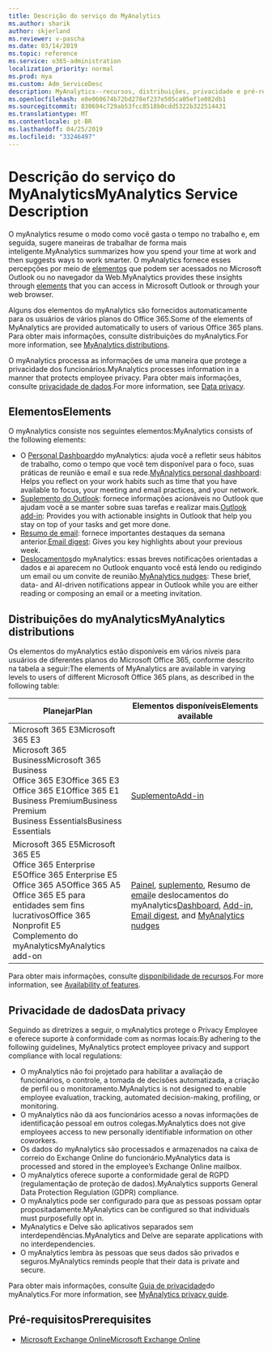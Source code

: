 ```yaml
---
title: Descrição do serviço do MyAnalytics
ms.author: sharik
author: skjerland
ms.reviewer: v-pascha
ms.date: 03/14/2019
ms.topic: reference
ms.service: o365-administration
localization_priority: normal
ms.prod: mya
ms.custom: Adm_ServiceDesc
description: MyAnalytics--recursos, distribuições, privacidade e pré-requisitos
ms.openlocfilehash: e0e060674b72bd278ef237e505ca05ef1e082db1
ms.sourcegitcommit: 830694c729ab53fcc8518b0cdd5322b322514431
ms.translationtype: MT
ms.contentlocale: pt-BR
ms.lasthandoff: 04/25/2019
ms.locfileid: "33246497"
---
```

# <a name="myanalytics-service-description"></a><span data-ttu-id="d0b4a-103">Descrição do serviço do MyAnalytics</span><span class="sxs-lookup"><span data-stu-id="d0b4a-103">MyAnalytics Service Description</span></span>

<span data-ttu-id="d0b4a-104">O myAnalytics resume o modo como você gasta o tempo no trabalho e, em seguida, sugere maneiras de trabalhar de forma mais inteligente.</span><span class="sxs-lookup"><span data-stu-id="d0b4a-104">MyAnalytics summarizes how you spend your time at work and then suggests ways to work smarter.</span></span> <span data-ttu-id="d0b4a-105">O myAnalytics fornece esses percepções por meio de [elementos](#elements) que podem ser acessados no Microsoft Outlook ou no navegador da Web.</span><span class="sxs-lookup"><span data-stu-id="d0b4a-105">MyAnalytics provides these insights through [elements](#elements) that you can access in Microsoft Outlook or through your web browser.</span></span>

<span data-ttu-id="d0b4a-106">Alguns dos elementos do myAnalytics são fornecidos automaticamente para os usuários de vários planos do Office 365.</span><span class="sxs-lookup"><span data-stu-id="d0b4a-106">Some of the elements of MyAnalytics are provided automatically to users of various Office 365 plans.</span></span> <span data-ttu-id="d0b4a-107">Para obter mais informações, [](#myanalytics-distributions)consulte distribuições do myAnalytics.</span><span class="sxs-lookup"><span data-stu-id="d0b4a-107">For more information, see [MyAnalytics distributions](#myanalytics-distributions).</span></span>  

<span data-ttu-id="d0b4a-108">O myAnalytics processa as informações de uma maneira que protege a privacidade dos funcionários.</span><span class="sxs-lookup"><span data-stu-id="d0b4a-108">MyAnalytics processes information in a manner that protects employee privacy.</span></span> <span data-ttu-id="d0b4a-109">Para obter mais informações, consulte [privacidade de dados](#data-privacy).</span><span class="sxs-lookup"><span data-stu-id="d0b4a-109">For more information, see [Data privacy](#data-privacy).</span></span>

## <a name="elements"></a><span data-ttu-id="d0b4a-110">Elementos</span><span class="sxs-lookup"><span data-stu-id="d0b4a-110">Elements</span></span>

<span data-ttu-id="d0b4a-111">O myAnalytics consiste nos seguintes elementos:</span><span class="sxs-lookup"><span data-stu-id="d0b4a-111">MyAnalytics consists of the following elements:</span></span>

* <span data-ttu-id="d0b4a-112">O [Personal Dashboard](https://docs.microsoft.com/workplace-analytics/myanalytics/use/dashboard)do myAnalytics: ajuda você a refletir seus hábitos de trabalho, como o tempo que você tem disponível para o foco, suas práticas de reunião e email e sua rede.</span><span class="sxs-lookup"><span data-stu-id="d0b4a-112">[MyAnalytics personal dashboard](https://docs.microsoft.com/workplace-analytics/myanalytics/use/dashboard): Helps you reflect on your work habits such as time that you have available to focus, your meeting and email practices, and your network.</span></span>
* <span data-ttu-id="d0b4a-113">[Suplemento do Outlook](https://docs.microsoft.com/workplace-analytics/myanalytics/use/add-in): fornece informações acionáveis no Outlook que ajudam você a se manter sobre suas tarefas e realizar mais.</span><span class="sxs-lookup"><span data-stu-id="d0b4a-113">[Outlook add-in](https://docs.microsoft.com/workplace-analytics/myanalytics/use/add-in): Provides you with actionable insights in Outlook that help you stay on top of your tasks and get more done.</span></span>
* <span data-ttu-id="d0b4a-114">[Resumo de email](https://docs.microsoft.com/workplace-analytics/myanalytics/use/email-digest): fornece importantes destaques da semana anterior.</span><span class="sxs-lookup"><span data-stu-id="d0b4a-114">[Email digest](https://docs.microsoft.com/workplace-analytics/myanalytics/use/email-digest): Gives you key highlights about your previous week.</span></span>
* <span data-ttu-id="d0b4a-115">[Deslocamentos](https://docs.microsoft.com/workplace-analytics/myanalytics/use/mya-notifications)do myAnalytics: essas breves notificações orientadas a dados e ai aparecem no Outlook enquanto você está lendo ou redigindo um email ou um convite de reunião.</span><span class="sxs-lookup"><span data-stu-id="d0b4a-115">[MyAnalytics nudges](https://docs.microsoft.com/workplace-analytics/myanalytics/use/mya-notifications): These brief, data- and AI-driven notifications appear in Outlook while you are either reading or composing an email or a meeting invitation.</span></span>

## <a name="myanalytics-distributions"></a><span data-ttu-id="d0b4a-116">Distribuições do myAnalytics</span><span class="sxs-lookup"><span data-stu-id="d0b4a-116">MyAnalytics distributions</span></span>

<span data-ttu-id="d0b4a-117">Os elementos do myAnalytics estão disponíveis em vários níveis para usuários de diferentes planos do Microsoft Office 365, conforme descrito na tabela a seguir:</span><span class="sxs-lookup"><span data-stu-id="d0b4a-117">The elements of MyAnalytics are available in varying levels to users of different Microsoft Office 365 plans, as described in the following table:</span></span>

| <span data-ttu-id="d0b4a-118">Planejar</span><span class="sxs-lookup"><span data-stu-id="d0b4a-118">Plan</span></span> | <span data-ttu-id="d0b4a-119">Elementos disponíveis</span><span class="sxs-lookup"><span data-stu-id="d0b4a-119">Elements available</span></span> |
| --- | --- |
| <span data-ttu-id="d0b4a-120">Microsoft 365 E3</span><span class="sxs-lookup"><span data-stu-id="d0b4a-120">Microsoft 365 E3</span></span></br><span data-ttu-id="d0b4a-121">Microsoft 365 Business</span><span class="sxs-lookup"><span data-stu-id="d0b4a-121">Microsoft 365 Business</span></span></br><span data-ttu-id="d0b4a-122">Office 365 E3</span><span class="sxs-lookup"><span data-stu-id="d0b4a-122">Office 365 E3</span></span></br><span data-ttu-id="d0b4a-123">Office 365 E1</span><span class="sxs-lookup"><span data-stu-id="d0b4a-123">Office 365 E1</span></span></br><span data-ttu-id="d0b4a-124">Business Premium</span><span class="sxs-lookup"><span data-stu-id="d0b4a-124">Business Premium</span></span></br><span data-ttu-id="d0b4a-125">Business Essentials</span><span class="sxs-lookup"><span data-stu-id="d0b4a-125">Business Essentials</span></span> | </br></br></br>[<span data-ttu-id="d0b4a-126">Suplemento</span><span class="sxs-lookup"><span data-stu-id="d0b4a-126">Add-in</span></span>](https://docs.microsoft.com/en-us/workplace-analytics/myanalytics/use/add-in) |
| <span data-ttu-id="d0b4a-127">Microsoft 365 E5</span><span class="sxs-lookup"><span data-stu-id="d0b4a-127">Microsoft 365 E5</span></span></br><span data-ttu-id="d0b4a-128">Office 365 Enterprise E5</span><span class="sxs-lookup"><span data-stu-id="d0b4a-128">Office 365 Enterprise E5</span></span></br><span data-ttu-id="d0b4a-129">Office 365 A5</span><span class="sxs-lookup"><span data-stu-id="d0b4a-129">Office 365 A5</span></span></br><span data-ttu-id="d0b4a-130">Office 365 E5 para entidades sem fins lucrativos</span><span class="sxs-lookup"><span data-stu-id="d0b4a-130">Office 365 Nonprofit E5</span></span></br><span data-ttu-id="d0b4a-131">Complemento do myAnalytics</span><span class="sxs-lookup"><span data-stu-id="d0b4a-131">MyAnalytics add-on</span></span> | </br><span data-ttu-id="d0b4a-132">[Painel](https://docs.microsoft.com/en-us/workplace-analytics/myanalytics/use/dashboard), [suplemento](https://docs.microsoft.com/en-us/workplace-analytics/myanalytics/use/add-in), Resumo de [email](https://docs.microsoft.com/en-us/workplace-analytics/myanalytics/use/email-digest)e deslocamentos [](https://docs.microsoft.com/en-us/workplace-analytics/myanalytics/use/mya-notifications) do myAnalytics</span><span class="sxs-lookup"><span data-stu-id="d0b4a-132">[Dashboard](https://docs.microsoft.com/en-us/workplace-analytics/myanalytics/use/dashboard), [Add-in](https://docs.microsoft.com/en-us/workplace-analytics/myanalytics/use/add-in), [Email digest](https://docs.microsoft.com/en-us/workplace-analytics/myanalytics/use/email-digest), and [MyAnalytics nudges](https://docs.microsoft.com/en-us/workplace-analytics/myanalytics/use/mya-notifications)</span></span> |

<span data-ttu-id="d0b4a-133">Para obter mais informações, consulte [disponibilidade de recursos](https://docs.microsoft.com/workplace-analytics/myanalytics/overview/plans-environments).</span><span class="sxs-lookup"><span data-stu-id="d0b4a-133">For more information, see [Availability of features](https://docs.microsoft.com/workplace-analytics/myanalytics/overview/plans-environments).</span></span>

## <a name="data-privacy"></a><span data-ttu-id="d0b4a-134">Privacidade de dados</span><span class="sxs-lookup"><span data-stu-id="d0b4a-134">Data privacy</span></span>

<span data-ttu-id="d0b4a-135">Seguindo as diretrizes a seguir, o myAnalytics protege o Privacy Employee e oferece suporte à conformidade com as normas locais:</span><span class="sxs-lookup"><span data-stu-id="d0b4a-135">By adhering to the following guidelines, MyAnalytics protect employee privacy and support compliance with local regulations:</span></span>

* <span data-ttu-id="d0b4a-136">O myAnalytics não foi projetado para habilitar a avaliação de funcionários, o controle, a tomada de decisões automatizada, a criação de perfil ou o monitoramento.</span><span class="sxs-lookup"><span data-stu-id="d0b4a-136">MyAnalytics is not designed to enable employee evaluation, tracking, automated decision-making, profiling, or monitoring.</span></span>
* <span data-ttu-id="d0b4a-137">O myAnalytics não dá aos funcionários acesso a novas informações de identificação pessoal em outros colegas.</span><span class="sxs-lookup"><span data-stu-id="d0b4a-137">MyAnalytics does not give employees access to new personally identifiable information on other coworkers.</span></span>
* <span data-ttu-id="d0b4a-138">Os dados do myAnalytics são processados e armazenados na caixa de correio do Exchange Online do funcionário.</span><span class="sxs-lookup"><span data-stu-id="d0b4a-138">MyAnalytics data is processed and stored in the employee’s Exchange Online mailbox.</span></span>
* <span data-ttu-id="d0b4a-139">O myAnalytics oferece suporte a conformidade geral de RGPD (regulamentação de proteção de dados).</span><span class="sxs-lookup"><span data-stu-id="d0b4a-139">MyAnalytics supports General Data Protection Regulation (GDPR) compliance.</span></span>
* <span data-ttu-id="d0b4a-140">O myAnalytics pode ser configurado para que as pessoas possam optar propositadamente.</span><span class="sxs-lookup"><span data-stu-id="d0b4a-140">MyAnalytics can be configured so that individuals must purposefully opt in.</span></span>
* <span data-ttu-id="d0b4a-141">MyAnalytics e Delve são aplicativos separados sem interdependências.</span><span class="sxs-lookup"><span data-stu-id="d0b4a-141">MyAnalytics and Delve are separate applications with no interdependencies.</span></span>
* <span data-ttu-id="d0b4a-142">O myAnalytics lembra às pessoas que seus dados são privados e seguros.</span><span class="sxs-lookup"><span data-stu-id="d0b4a-142">MyAnalytics reminds people that their data is private and secure.</span></span>

<span data-ttu-id="d0b4a-143">Para obter mais informações, consulte [Guia de privacidade](https://docs.microsoft.com/workplace-analytics/myanalytics/overview/privacy-guide)do myAnalytics.</span><span class="sxs-lookup"><span data-stu-id="d0b4a-143">For more information, see [MyAnalytics privacy guide](https://docs.microsoft.com/workplace-analytics/myanalytics/overview/privacy-guide).</span></span>

## <a name="prerequisites"></a><span data-ttu-id="d0b4a-144">Pré-requisitos</span><span class="sxs-lookup"><span data-stu-id="d0b4a-144">Prerequisites</span></span>

* [<span data-ttu-id="d0b4a-145">Microsoft Exchange Online</span><span class="sxs-lookup"><span data-stu-id="d0b4a-145">Microsoft Exchange Online</span></span>](https://docs.microsoft.com/office365/servicedescriptions/exchange-online-service-description/exchange-online-service-description)

